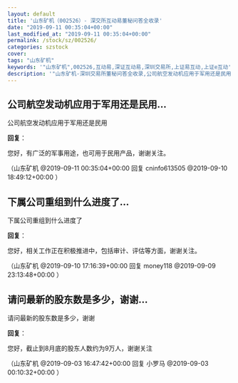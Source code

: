 ```yaml
---
layout: default
title: '山东矿机（002526）- 深交所互动易董秘问答全收录'
date: "2019-09-11 00:35:04+00:00"
last_modified_at: "2019-09-11 00:35:04+00:00"
permalink: /stock/sz/002526/
categories: szstock
cover: 
tags: "山东矿机"
keywords: '"山东矿机",002526,互动易,深证互动易,深圳交易所,上证易互动,上证e互动'
description: '"山东矿机-深圳交易所董秘问答全收录,公司航空发动机应用于军用还是民用"'
---
```


## 公司航空发动机应用于军用还是民用...

公司航空发动机应用于军用还是民用

**回复**：

您好，有广泛的军事用途，也可用于民用产品，谢谢关注。 

（山东矿机  @2019-09-11 00:35:04+00:00 回复 cninfo613505  @2019-09-10 18:49:12+00:00 ）

## 下属公司重组到什么进度了...

下属公司重组到什么进度了

**回复**：

您好，相关工作正在积极推进中，包括审计、评估等方面，谢谢关注。 

（山东矿机  @2019-09-10 17:16:39+00:00 回复 money118  @2019-09-09 23:13:48+00:00 ）

## 请问最新的股东数是多少，谢谢...

请问最新的股东数是多少，谢谢

**回复**：

您好，截止到8月底的股东人数约为9万人，谢谢关注 

（山东矿机  @2019-09-03 16:47:42+00:00 回复 小罗马  @2019-09-03 00:10:32+00:00 ）

